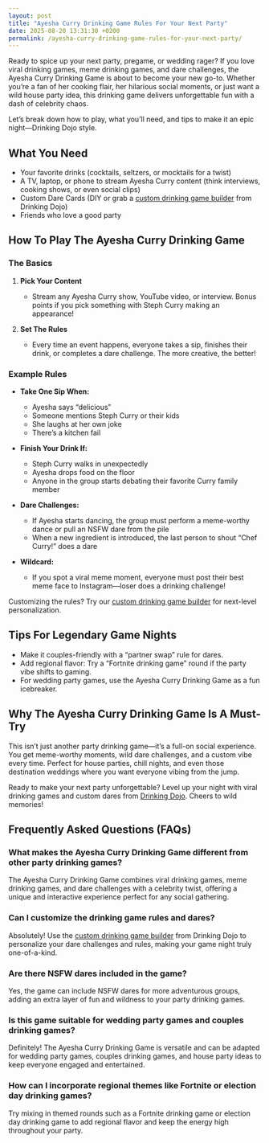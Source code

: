 ```yaml
---
layout: post
title: "Ayesha Curry Drinking Game Rules For Your Next Party"
date: 2025-08-20 13:31:30 +0200
permalink: /ayesha-curry-drinking-game-rules-for-your-next-party/
---
```

Ready to spice up your next party, pregame, or wedding rager? If you love viral drinking games, meme drinking games, and dare challenges, the Ayesha Curry Drinking Game is about to become your new go-to. Whether you’re a fan of her cooking flair, her hilarious social moments, or just want a wild house party idea, this drinking game delivers unforgettable fun with a dash of celebrity chaos.

Let’s break down how to play, what you’ll need, and tips to make it an epic night—Drinking Dojo style.

## What You Need

- Your favorite drinks (cocktails, seltzers, or mocktails for a twist)
- A TV, laptop, or phone to stream Ayesha Curry content (think interviews, cooking shows, or even social clips)
- Custom Dare Cards (DIY or grab a [custom drinking game builder](https://drinkingdojo.com) from Drinking Dojo)
- Friends who love a good party

## How To Play The Ayesha Curry Drinking Game

### The Basics

1. **Pick Your Content**
   - Stream any Ayesha Curry show, YouTube video, or interview. Bonus points if you pick something with Steph Curry making an appearance!

2. **Set The Rules**
   - Every time an event happens, everyone takes a sip, finishes their drink, or completes a dare challenge. The more creative, the better!

### Example Rules

- **Take One Sip When:**
  - Ayesha says “delicious”
  - Someone mentions Steph Curry or their kids
  - She laughs at her own joke
  - There’s a kitchen fail

- **Finish Your Drink If:**
  - Steph Curry walks in unexpectedly
  - Ayesha drops food on the floor
  - Anyone in the group starts debating their favorite Curry family member

- **Dare Challenges:**
  - If Ayesha starts dancing, the group must perform a meme-worthy dance or pull an NSFW dare from the pile
  - When a new ingredient is introduced, the last person to shout “Chef Curry!” does a dare

- **Wildcard:**
  - If you spot a viral meme moment, everyone must post their best meme face to Instagram—loser does a drinking challenge!

Customizing the rules? Try our [custom drinking game builder](https://drinkingdojo.com) for next-level personalization.

## Tips For Legendary Game Nights

- Make it couples-friendly with a “partner swap” rule for dares.
- Add regional flavor: Try a “Fortnite drinking game” round if the party vibe shifts to gaming.
- For wedding party games, use the Ayesha Curry Drinking Game as a fun icebreaker.

## Why The Ayesha Curry Drinking Game Is A Must-Try

This isn’t just another party drinking game—it’s a full-on social experience. You get meme-worthy moments, wild dare challenges, and a custom vibe every time. Perfect for house parties, chill nights, and even those destination weddings where you want everyone vibing from the jump.

Ready to make your next party unforgettable? Level up your night with viral drinking games and custom dares from [Drinking Dojo](https://drinkingdojo.com). Cheers to wild memories!

## Frequently Asked Questions (FAQs)

### What makes the Ayesha Curry Drinking Game different from other party drinking games?
The Ayesha Curry Drinking Game combines viral drinking games, meme drinking games, and dare challenges with a celebrity twist, offering a unique and interactive experience perfect for any social gathering.

### Can I customize the drinking game rules and dares?
Absolutely! Use the [custom drinking game builder](https://drinkingdojo.com) from Drinking Dojo to personalize your dare challenges and rules, making your game night truly one-of-a-kind.

### Are there NSFW dares included in the game?
Yes, the game can include NSFW dares for more adventurous groups, adding an extra layer of fun and wildness to your party drinking games.

### Is this game suitable for wedding party games and couples drinking games?
Definitely! The Ayesha Curry Drinking Game is versatile and can be adapted for wedding party games, couples drinking games, and house party ideas to keep everyone engaged and entertained.

### How can I incorporate regional themes like Fortnite or election day drinking games?
Try mixing in themed rounds such as a Fortnite drinking game or election day drinking game to add regional flavor and keep the energy high throughout your party.

<script type="application/ld+json">
{
  "@context": "https://schema.org",
  "@type": "BlogPosting",
  "headline": "Ayesha Curry Drinking Game Rules For Your Next Party",
  "description": "Learn how to play the Ayesha Curry Drinking Game with viral drinking games, meme drinking games, and dare challenges. Perfect for parties, pregames, and wedding ragers.",
  "author": {
    "@type": "Person",
    "name": "Drinking Dojo",
    "description": "Welcome to the dojo of drinking games — where rules are made to be bent, dares get wild, and memes meet mayhem. Whether you're pregaming, throwing a wedding rager, or just vibing with friends, we’ve got the packs, dares, and custom tools to make it unforgettable."
  },
  "publisher": {
    "@type": "Person",
    "name": "Drinking Dojo"
  },
  "mainEntityOfPage": {
    "@type": "WebPage",
    "@id": "https://drinkingdojo.com/blog/ayesha-curry-drinking-game-rules"
  },
  "datePublished": "2024-06-01",
  "dateModified": "2024-06-01",
  "keywords": "drinking games, party drinking games, custom drinking game builder, dare challenges, viral drinking games, meme drinking games, fortnite drinking game, inauguration day drinking game, NSFW dares, election day drinking game, wedding party games, couples drinking games, house party ideas, drinking challenges",
  "inLanguage": "en-US"
}
</script>

<script type="application/ld+json">
{
  "@context": "https://schema.org",
  "@type": "FAQPage",
  "mainEntity": [
    {
      "@type": "Question",
      "name": "What makes the Ayesha Curry Drinking Game different from other party drinking games?",
      "acceptedAnswer": {
        "@type": "Answer",
        "text": "The Ayesha Curry Drinking Game combines viral drinking games, meme drinking games, and dare challenges with a celebrity twist, offering a unique and interactive experience perfect for any social gathering."
      }
    },
    {
      "@type": "Question",
      "name": "Can I customize the drinking game rules and dares?",
      "acceptedAnswer": {
        "@type": "Answer",
        "text": "Absolutely! Use the custom drinking game builder from Drinking Dojo to personalize your dare challenges and rules, making your game night truly one-of-a-kind."
      }
    },
    {
      "@type": "Question",
      "name": "Are there NSFW dares included in the game?",
      "acceptedAnswer": {
        "@type": "Answer",
        "text": "Yes, the game can include NSFW dares for more adventurous groups, adding an extra layer of fun and wildness to your party drinking games."
      }
    },
    {
      "@type": "Question",
      "name": "Is this game suitable for wedding party games and couples drinking games?",
      "acceptedAnswer": {
        "@type": "Answer",
        "text": "Definitely! The Ayesha Curry Drinking Game is versatile and can be adapted for wedding party games, couples drinking games, and house party ideas to keep everyone engaged and entertained."
      }
    },
    {
      "@type": "Question",
      "name": "How can I incorporate regional themes like Fortnite or election day drinking games?",
      "acceptedAnswer": {
        "@type": "Answer",
        "text": "Try mixing in themed rounds such as a Fortnite drinking game or election day drinking game to add regional flavor and keep the energy high throughout your party."
      }
    }
  ]
}
</script>